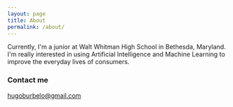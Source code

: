 ```yaml
---
layout: page
title: About
permalink: /about/
---
```


Currently, I'm a junior at Walt Whitman High School in Bethesda, Maryland. I'm really interested in using Artificial Intelligence and Machine Learning to improve the everyday lives of consumers.
  


### Contact me

[hugoburbelo@gmail.com](mailto:hugoburbelo@gmail.com)
